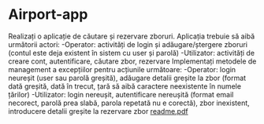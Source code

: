 # Airport-app
  Realizați o aplicație de căutare și rezervare zboruri. Aplicația trebuie să aibă următorii actori:
-Operator: activități de login și adăugare/ștergere zboruri (contul este deja existent în sistem cu user și parolă)
-Utilizator: activități de creare cont, autentificare, căutare zbor, rezervare
  Implementați metodele de management a excepțiilor pentru acțiunile următoare:
-Operator: login neureșit (user sau parolă greșită), adăugare detalii greșite la zbor (format dată greșită, dată în trecut, țară să aibă caractere neexistente în numele țărilor)
-Utilizator: login nereușit, autentificare nereușită (format email necorect, parolă prea slabă, parola repetată nu e corectă), zbor inexistent, introducere detalii greșite la rezervare zbor [readme.pdf](https://github.com/AlinSterie/Airport-app/files/6376717/readme.pdf)

